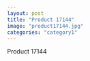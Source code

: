 ```yaml
---
layout: post
title: "Product 17144"
image: "product17144.jpg"
categories: "category1"
---
```

Product 17144
